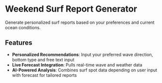 # Weekend Surf Report Generator

Generate personalized surf reports based on your preferences and current ocean conditions.

## Features

- **Personalized Recommendations**: Input your preferred wave direction, bottom type and free text input
- **Live Forecast Integration**: Pulls real-time wave and weather data
- **AI-Powered Analysis**: Combines surf spot data depending on user input with forecast for tailored reports